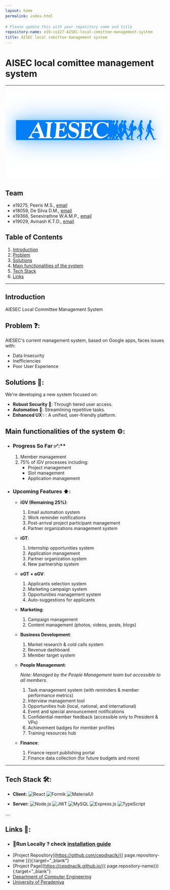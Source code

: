 ```yaml
---
layout: home
permalink: index.html

# Please update this with your repository name and title
repository-name: e19-co227-AISEC-local-comittee-management-system
title: AISEC local comittee management system
---
```


[comment]: # "This is the standard layout for the project, but you can clean this and use your own template"

# AISEC local comittee management system

---

<!-- 
This is a sample image, to show how to add images to your page. To learn more options, please refer [this](https://projects.ce.pdn.ac.lk/docs/faq/how-to-add-an-image/)

![Sample Image](./images/sample.png)
 -->
<div class="figure container">
<img class="mx-auto d-block" src="./images/AIESEC_LOGO_glow.png" alt="Aiesec Logo" width="500" />
<!-- <p class="caption text-center">Aiesec</p> -->
</div>

## Team
-  e19275, Peeris M.S., [email](mailto:e19275@eng.pdn.ac.lk)
-  e18059, De Silva D.M., [email](mailto:e18059@eng.pdn.ac.lk)
-  e19366, Senevirathne W.A.M.P., [email](mailto:e19366@eng.pdn.ac.lk)
-  e19029, Avinash K.T.D., [email](mailto:e19029@eng.pdn.ac.lk)

## Table of Contents
1. [Introduction](#introduction)
2. [Problem](#problem)
3. [Solutions](#solutions)
4. [Main functionalities of the system](#main-functionalities-of-the-system)
5. [Tech Stack](#tech-stack-🛠️)
6. [Links](#links)

---

## Introduction

AIESEC Local Committee Management System

## Problem ❓:

AIESEC's current management system, based on Google apps, faces issues with:

- Data Insecurity
- Inefficiencies
- Poor User Experience

## Solutions 💭:

We're developing a new system focused on:

- **Robust Security 🔐**: Through tiered user access.
- **Automation** 🤖: Streamlining repetitive tasks.
- **Enhanced UX**✨: A unified, user-friendly platform.

## Main functionalities of the system ⚙️:

- ### Progress So Far ✅:**

    1. Member management 
    2. 75% of iGV processes including:
        - Project management
        - Slot management
        - Application management

- ### Upcoming Features ⬆️:

    - **iGV (Remaining 25%)**: 
        1. Email automation system
        2. Work reminder notifications
        3. Post-arrival project participant management
        4. Partner organizations management system
    
    - **iGT**: 
        1. Internship opportunities system
        2. Application management
        3. Partner organization system 
        4. New partnership system

    - **oGT + oGV**: 
        1. Applicants selection system
        2. Marketing campaign system
        3. Opportunities management system
        4. Auto-suggestions for applicants

    - **Marketing**: 
        1. Campaign management
        2. Content management (photos, videos, posts, blogs)

    - **Business Development**: 
        1. Market research & cold calls system
        2. Revenue dashboard
        3. Member target system
        


    - **People Management**: 

        *Note: Managed by the People Management team but accessible to all members.*

        1. Task management system (with reminders & member performance metrics)
        2. Interview management tool
        3. Opportunities hub (local, national, and international)
        4. Event and special announcement notifications
        5. Confidential member feedback (accessible only to President & VPs)
        6. Achievement badges for member profiles
        7. Training resources hub 

    - **Finance**: 
        1. Finance report publishing portal
        2. Finance data collection (for future budgets and more)

---


## Tech Stack 🛠️:

- **Client:** 
   ![React](https://img.shields.io/badge/-React-61DAFB?logo=react&logoColor=white)
   ![Formik](https://img.shields.io/badge/-Formik-162B4D?logo=formik&logoColor=white)
   ![MaterialUI](https://img.shields.io/badge/-MaterialUI-0081CB?logo=material-ui)

- **Server:** 
   ![Node.js](https://img.shields.io/badge/-Node.js-339933?logo=node.js&logoColor=white)
   ![JWT](https://img.shields.io/badge/-JWT-000000?logo=json-web-tokens)
   ![MySQL](https://img.shields.io/badge/-MySQL-4479A1?logo=mysql&logoColor=white)
   ![Express.js](https://img.shields.io/badge/-Express.js-000000?logo=express)
   ![TypeScript](https://img.shields.io/badge/-TypeScript-3178C6?logo=typescript&logoColor=white)

....
## Links 🔗:

- ### 🤺Run Locally ? check [installation guide](https://github.com/cepdnaclk/e19-co227-aiesec-local-committee-manangement-system/blob/main/client/README.md)
- [Project Repository](https://github.com/cepdnaclk/{{ page.repository-name }}){:target="_blank"}
- [Project Page](https://cepdnaclk.github.io/{{ page.repository-name}}){:target="_blank"}
- [Department of Computer Engineering](http://www.ce.pdn.ac.lk/)
- [University of Peradeniya](https://eng.pdn.ac.lk/)


[//]: # (Please refer this to learn more about Markdown syntax)
[//]: # (https://github.com/adam-p/markdown-here/wiki/Markdown-Cheatsheet)
